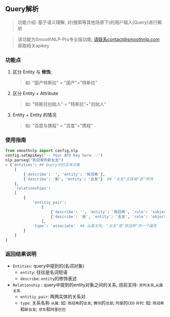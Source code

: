 ## Query解析 
> 功能介绍: 基于语义理解, 对(搜索等其他场景下)的用户输入(Query)进行解析

> 该功能为SmoothNLP-Pro专业版功能, 请联系contact@smoothnlp.com 获取相关apikey

### 功能点
1. 区分 Entity 与 **修饰**; 
	> 如: "国产特斯拉" = "国产"+"特斯拉"
	
2. 区分 Entity + Attribute 
	> 如: "特斯拉创始人" = "特斯拉"+"创始人"
	
3. Entity + Entity 的情况
	> 如: "百度与携程" = "百度"+"携程"

### 使用指南
```python
from smoothnlp import config,nlp
config.setApiKey("-- Your API Key here --")
nlp.parseq("陈冠希的新女友")
> {'entities': ## Query中的实体对象
    [
        {'describe': '', 'entity': '陈冠希'}, 
        {'describe': '新', 'entity': '女友'}  ## "女友"实体被"新"修饰
    ], 
    'relationships': 
    [
        {
            'entitiy_pair': 
                [
                    {'describe': '', 'entity': '陈冠希', 'role': 'subject'}, 
                    {'describe': '新', 'entity': '女友', 'role': 'object'}
                ], 
            'type': 'associate'  ## 从属关系; "女友"是"陈冠希"的一个属性
        }
    ]
}
```

### 返回结果说明
- `Entities`: query中提到的(名词对象)
    - `entity`: 往往是名词短语
    - `describe`: `entity`的修饰表述
- `Relationship` : query中提到的entity对象之间的关系, 目前支持: `并列关系`,`从属关系`
    - `entitiy_pair`: 两两实体的关系对
    - `type`: 关系名称
        `从属`: 如: `陈冠希`的`女友`; `腾讯`的`总部`; `阿里`的`CEO`
        `并列`: 如: `陈冠希`和`新女友`; `京东`和`阿里巴巴`
